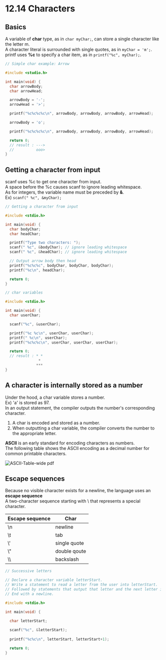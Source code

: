 # 12.14 Characters

## Basics
A variable of **char** type, as in ``char myChar;``, can store a single character like the letter m.   
A character literal is surrounded with single quotes, as in ``myChar = 'm';``.   
printf uses **%c** to specify a char item, as in ``printf("%c", myChar);``.   

```c
// Simple char example: Arrow

#include <studio.h>

int main(void) {
  char arrowBody;
  char arrowHead;

  arrowBody = '-';
  arrowHead = '>';

  printf("%c%c%c%c\n", arrowBody, arrowBody, arrowBody, arrowHead);

  arrowBody = 'o';

  printf("%c%c%c%c\n", arrowBody, arrowBody, arrowBody, arrowHead);

  return 0;
  // result : --->
  //          ooo>
}
```

## Getting a character from input
scanf uses %c to get one character from input.   
A space before the %c causes scanf to ignore leading whitespace.   
As for integers, the variable name must be preceded by **&**.   
Ex) ``scanf(" %c", &myChar);``   

```c
// Getting a character from input

#include <stdio.h>

int main(void) {
  char bodyChar;
  char headChar;

  printf("Type two characters: ");
  scanf(" %c", &bodyChar); // ignore leading whitespace
  scanf(" %c", &headChar); // ignore leading whitespace

  // Output arrow body then head
  printf("%c%c%c", bodyChar, bodyChar, bodyChar);
  printf("%c\n", headChar);

  return 0;
}
```

```c
// char variables

#include <stdio.h>

int main(void) {
  char userChar;

  scanf("%c", &userChar);

  printf("%c %c\n", userChar, userChar);
  printf(" %c\n", userChar);
  printf("%c%c%c\n", userChar, userChar, userChar);

  return 0;
  // result : * *
               *
              ***
}
```

## A character is internally stored as a number
Under the hood, a char variable stores a number.   
Ex) 'a' is stored as 97.   
In an output statement, the compiler outputs the number's corresponding character.   
1. A char is encoded and stored as a number.
2. When outputting a char variable, the compiler converts the number to the appropriate letter.

**ASCII** is an early standard for encoding characters as numbers.   
The following table shows the ASCII encoding as a decimal number for common printable characters.  

![ASCII-Table-wide pdf](https://github.com/ijaejun1025/CIS224-Computer_Architecture/assets/154036705/4d638278-794f-4e00-8bf4-2189fda108cf)

## Escape sequences
Because no visible character exists for a newline, the language uses an **escape sequence**   
A two-character sequence starting with \ that represents a special character.   

|Escape sequence|Char|
|---------------|----|
|\n |newline|
|\t |tab|
|\\' |single quote|
|\\" |double qoute|
|\\\ |backslash|

```c
// Successive letters

// Declare a character variable letterStart.
// Write a statement to read a letter from the user into letterStart.
// Followed by statements that output that letter and the next letter in the alphabet.
// End with a newline.

#include <stdio.h>

int main(void) {

  char letterStart;
   
  scanf("%c", &letterStart);
   
  printf("%c%c\n", letterStart, letterStart+1);

  return 0;
}
```
